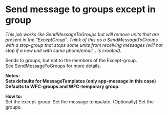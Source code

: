 # Send message to groups except in group #

*This job works like SendMessageToGroups but will remove units that are present in the “ExceptGroup”. Think of this as a SendMessageToGroups with a stop-group that stops some units from receiving messages (will not stop if a new unit with same phone/email… is created).*


Sends to groups, but not to the members of the Except-group.  
See SendMessageToGroups for more details.  


**Notes:   
Sets defaults for MessageTemplates (only app-message in this case)  
Defaults to WFC-groups and WFC-temporary group.**

**How to:**  
Set the except-group.
Set the message tempalate.
(Optionally) Set the groups.
